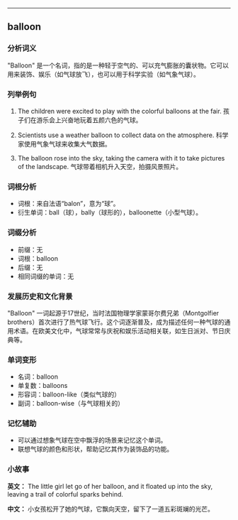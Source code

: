 
---------------
## balloon
### 分析词义
"Balloon" 是一个名词，指的是一种轻于空气的、可以充气膨胀的囊状物。它可以用来装饰、娱乐（如气球放飞），也可以用于科学实验（如气象气球）。

### 列举例句
1. The children were excited to play with the colorful balloons at the fair.
   孩子们在游乐会上兴奋地玩着五颜六色的气球。

2. Scientists use a weather balloon to collect data on the atmosphere.
   科学家使用气象气球来收集大气数据。

3. The balloon rose into the sky, taking the camera with it to take pictures of the landscape.
   气球带着相机升入天空，拍摄风景照片。

### 词根分析
- 词根：来自法语“balon”，意为“球”。
- 衍生单词：ball（球），bally（球形的），balloonette（小型气球）。

### 词缀分析
- 前缀：无
- 词根：balloon
- 后缀：无
- 相同词缀的单词：无

### 发展历史和文化背景
"Balloon" 一词起源于17世纪，当时法国物理学家蒙哥尔费兄弟（Montgolfier brothers）首次进行了热气球飞行。这个词逐渐普及，成为描述任何一种气球的通用术语。在欧美文化中，气球常常与庆祝和娱乐活动相关联，如生日派对、节日庆典等。

### 单词变形
- 名词：balloon
- 单复数：balloons
- 形容词：balloon-like（类似气球的）
- 副词：balloon-wise（与气球相关的）

### 记忆辅助
- 可以通过想象气球在空中飘浮的场景来记忆这个单词。
- 联想气球的颜色和形状，帮助记忆其作为装饰品的功能。

### 小故事
**英文：** The little girl let go of her balloon, and it floated up into the sky, leaving a trail of colorful sparks behind.

**中文：** 小女孩松开了她的气球，它飘向天空，留下了一道五彩斑斓的光芒。

